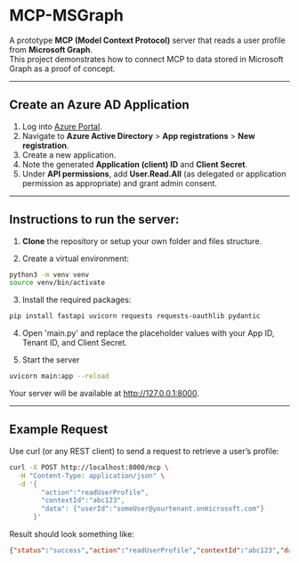 # MCP-MSGraph

A prototype **MCP (Model Context Protocol)** server that reads a user profile from **Microsoft Graph**.  
This project demonstrates how to connect MCP to data stored in Microsoft Graph as a proof of concept.

---

## Create an Azure AD Application

1. Log into [Azure Portal](https://portal.azure.com).
2. Navigate to **Azure Active Directory** > **App registrations** > **New registration**.
3. Create a new application.
4. Note the generated **Application (client) ID** and **Client Secret**.
5. Under **API permissions**, add **User.Read.All** (as delegated or application permission as appropriate) and grant admin consent.

---

## Instructions to run the server: 

1. **Clone** the repository or setup your own folder and files structure.

2. Create a virtual environment:

```bash
python3 -m venv venv
source venv/bin/activate
```

3. Install the required packages:

```bash
pip install fastapi uvicorn requests requests-oauthlib pydantic
```

4. Open 'main.py' and replace the placeholder values with your App ID, Tenant ID, and Client Secret.

5. Start the server

```bash
uvicorn main:app --reload
```
Your server will be available at http://127.0.0.1:8000.

---
## Example Request

Use curl (or any REST client) to send a request to retrieve a user’s profile:

```bash
curl -X POST http://localhost:8000/mcp \
  -H "Content-Type: application/json" \
  -d '{
        "action":"readUserProfile",
        "contextId":"abc123",
        "data": {"userId":"someUser@yourtenant.onmicrosoft.com"}
      }'
```

Result should look something like: 

```json
{"status":"success","action":"readUserProfile","contextId":"abc123","data":{"@odata.context":"https://graph.microsoft.com/beta/$metadata#users('adelev%40M365x17584779.onmicrosoft.com')/profile/$entity","id":"profileId","account@odata.context":"https://graph.microsoft.com/beta/$metadata#users('adelev%40M365x17584779.onmicrosoft.com')/profile/account","account":[{"ageGroup":"","countryCode":"","userPrincipalName":"AdeleV@M365x17584779.OnMicrosoft.com","allowedAudiences":"organization","createdDateTime":"2025-01-30T11:06:01.7661211Z","lastModifiedDateTime":"2025-01-30T11:06:01.9431431Z","id":"c74cb3af-2f62-43fa-9709-5d2cfc4b4042","isSearchable":false,"inference":null,"preferredLanguageTag":{"locale":null,"displayName":null},"createdBy":{"user":null,"device":null,"application":{"displayName":"AAD","id":null}},"lastModifiedBy":{"user":null,"device":null,"application":{"displayName":"MsGraph","id":null}},"source":{"type":["AAD","MsGraph"]},"sources":[{"sourceId":"4ce763dd-9214-4eff-af7c-da491cc3782d","isDefaultSource":true},{"sourceId":"0024a795-114d-4031-95c7-5fb543e00e80","properties":["isSipEnabled"]}]},{"ageGroup":"","countryCode":"","userPrincipalName":"","allowedAudiences":"federatedOrganizations","createdDateTime":"2025-01-30T11:06:01.7661213Z","lastModifiedDateTime":"2025-01-30T11:06:01.9431431Z","id":"750f8cc2-2f72-4b38-88c6-531dfc5ed47f","isSearchable":false,"inference":null,"preferredLanguageTag":{"locale":null,"displayName":null},"createdBy":{"user":null,"device":null,"application":{"displayName":"AAD","id":null}},"lastModifiedBy":{"user":null,"device":null,"application":{"displayName":"MsGraph","id":null}},"source":{"type":["AAD","MsGraph"]},"sources":[{"sourceId":"4ce763dd-9214-4eff-af7c-da491cc3782d","isDefaultSource":true},{"sourceId":"0024a795-114d-4031-95c7-5fb543e00e80","properties":["isSipEnabled"]}]}]}}%  
```